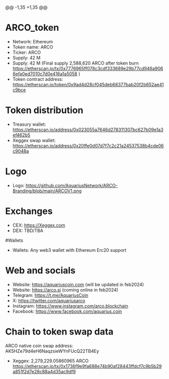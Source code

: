 @@ -1,35 +1,35 @@
# ARCO_token

* Network: Ethereum
* Token name: ARCO
* Ticker: ARCO
* Supply: 42 M
* Supply: 42 M (Final supply 2,588,620 ARCO after token burn https://etherscan.io/tx/0x7776965ff078c3cdf333689e29b77cd946a9066efa0ed7010c7d0e416a1a5058 )
* Token contract address: https://etherscan.io/token/0x9ad4d28cf045deb68377bab20f2b652ae41c9bce

# Token distribution 
* Treasury wallet: https://etherscan.io/address/0x023055a7646d278311307bc627b09e1a3ef462b5
* Xeggex swap wallet: https://etherscan.io/address/0x20ffe0d07d7f7c2c21a24537538b4cde06c9048a

# Logo
* Logo: https://github.com/AquariusNetwork/ARCO-Branding/blob/main/ARCOV1.png

# Exchanges
* CEX: https://Xeggex.com
* DEX: TBD/TBA

#Wallets
* Wallets: Any web3 wallet with Ethereum Erc20 support

# Web and socials
* Website: https://aquariuscoin.com (will be updated in feb2024)
* Website: https://arco.si (coming online in feb2024)
* Telegram: https://t.me/AquariusCoin
* X: https://twitter.com/aquariusarco
* Instagram: https://www.instagram.com/arco.blockchain
* Facebook: https://www.facebook.com/aquarius.coin

# Chain to token swap data

ARCO native coin swap address: AK5HZe79d4eH6NaqzsieWYnFUcQ22TB4Ey 

* Xeggex: 2,279,229.05860965 ARCO https://etherscan.io/tx/0x1736f9e9fa688e74b90af28443ffdcf7c9b5b29a851f2d7e28c88a4d35ac9df9
